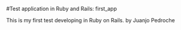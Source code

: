 #Test application in Ruby and Rails: first_app

This is my first test developing in Ruby on Rails.
by Juanjo Pedroche